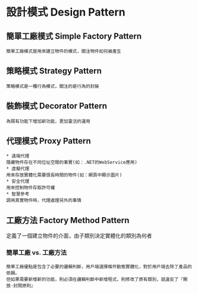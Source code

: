 # 設計模式 Design Pattern
## 簡單工廠模式 Simple Factory Pattern
```
簡單工廠模式是用來建立物件的模式，關注物件如何被產生
```
## 策略模式 Strategy Pattern
```
策略模式是一種行為模式，關注的是行為的封裝
```
## 裝飾模式 Decorator Pattern
```
為既有功能下增加新功能，更加靈活的運用
```
## 代理模式 Proxy Pattern
```
* 遠端代理
隱藏物件存在不同位址空間的事實(如：.NET的WebService應用)
* 虛擬代理
用來存放實體化需要很長時間的物件(如：網頁中顯示圖片)
* 安全代理
用來控制物件存取許可權
* 智慧參考
調用真實物件時，代理處理另外的事情
```
## 工廠方法 Factory Method Pattern
定義了一個建立物件的介面，由子類別決定實體化的類別為何者
### 簡單工廠 vs. 工廠方法
```
簡單工廠優點是包含了必要的邏輯判斷，用戶端選擇條件動態實體化，對於用戶端去除了產品的依賴。
但如果需要新增新的功能，則必須在邏輯判斷中新增程式，則修改了原有類別，就違反了『開放-封閉原則』

```
